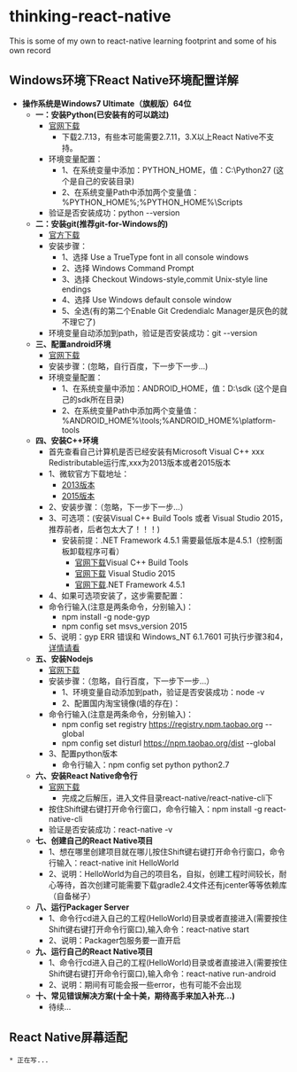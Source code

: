 # thinking-react-native
This is some of my own to react-native learning footprint and some of his own record

##  Windows环境下React Native环境配置详解
* **操作系统是Windows7 Ultimate（旗舰版）64位**
    * **一：安装Python(已安装有的可以跳过)**
        * [官网下载](https://www.python.org/downloads/)
            * 下载2.7.13，有些本可能需要2.7.11，3.X以上React Native不支持。
        * 环境变量配置：
            * 1、在系统变量中添加：PYTHON_HOME，值：C:\Python27 (这个是自己的安装目录)
            * 2、在系统变量Path中添加两个变量值：%PYTHON_HOME%;%PYTHON_HOME%\Scripts
        * 验证是否安装成功：python --version
    * **二：安装git(推荐git-for-Windows的)**
        * [官方下载](https://git-for-windows.github.io/)
        * 安装步骤：
            * 1、选择 Use a TrueType font in all console windows
            * 2、选择 Windows Command Prompt
            * 3、选择 Checkout Windows-style,commit Unix-style line endings
            * 4、选择 Use Windows default console window
            * 5、全选(有的第二个Enable Git Credendialc Manager是灰色的就不理它了)
        * 环境变量自动添加到path，验证是否安装成功：git --version
    * **三、配置android环境**
        * [官网下载](http://developer.android.com/sdk/index.html)
        * 安装步骤：(忽略，自行百度，下一步下一步...)
        * 环境变量配置：
            * 1、在系统变量中添加：ANDROID_HOME，值：D:\sdk (这个是自己的sdk所在目录)
            * 2、在系统变量Path中添加两个变量值：%ANDROID_HOME%\tools;%ANDROID_HOME%\platform-tools
    * **四、安装C++环境**
        * 首先查看自己计算机是否已经安装有Microsoft Visual C++ xxx Redistributable运行库,xxx为2013版本或者2015版本
        * 1、微软官方下载地址：
            * [2013版本](http://www.microsoft.com/zh-CN/download/details.aspx?id=40784)
            * [2015版本](https://www.microsoft.com/en-us/download/details.aspx?id=48145)
        * 2、安装步骤：（忽略，下一步下一步...）
        * 3、可选项：(安装Visual C++ Build Tools 或者 Visual Studio 2015，推荐前者，后者包太大了！！！)
            * 安装前提：.NET Framework 4.5.1 需要最低版本是4.5.1（控制面板卸载程序可看）
                * [官网下载](http://landinghub.visualstudio.com/visual-cpp-build-tools)Visual C++ Build Tools
                * [官网下载](https://www.visualstudio.com/products/visual-studio-community-vs) Visual Studio 2015
                * [官网下载](https://www.microsoft.com/en-us/download/details.aspx?id=40773).NET Framework 4.5.1
        * 4、如果可选项安装了，这步需要配置：
        * 命令行输入(注意是两条命令，分别输入)：
            * npm install -g node-gyp
            * npm config set msvs_version 2015
        * 5、说明：gyp ERR 错误和 Windows_NT 6.1.7601 可执行步骤3和4，[详情请看](https://github.com/nodejs/node-gyp#installation)
    * **五、安装Nodejs**
        * [官网下载](http://nodejs.cn/download/)
        * 安装步骤：（忽略，自行百度，下一步下一步...）
            * 1、环境变量自动添加到path，验证是否安装成功：node -v
            * 2、配置国内淘宝镜像(墙的存在)：
        * 命令行输入(注意是两条命令，分别输入)：
             * npm config set registry https://registry.npm.taobao.org --global
             * npm config set disturl https://npm.taobao.org/dist --global
        * 3、配置python版本
            * 命令行输入：npm config set python python2.7
    * **六、安装React Native命令行**
        * [官网下载](https://github.com/facebook/react-native)
            * 完成之后解压，进入文件目录react-native/react-native-cli下
        * 按住Shift键右键打开命令行窗口，命令行输入：npm install -g react-native-cli
        * 验证是否安装成功：react-native -v
    * **七、创建自己的React Native项目**
        * 1、想在哪里创建项目就在哪儿按住Shift键右键打开命令行窗口，命令行输入：react-native init HelloWorld
        * 2、说明：HelloWorld为自己的项目名，自拟，创建工程时间较长，耐心等待，首次创建可能需要下载gradle2.4文件还有jcenter等等依赖库（自备梯子）
    * **八、运行Packager Server**
        * 1、命令行cd进入自己的工程(HelloWorld)目录或者直接进入(需要按住Shift键右键打开命令行窗口),输入命令：react-native start
        * 2、说明：Packager包服务要一直开启
    * **九、运行自己的React Native项目**
        * 1、命令行cd进入自己的工程(HelloWorld)目录或者直接进入(需要按住Shift键右键打开命令行窗口),输入命令：react-native run-android
        * 2、说明：期间有可能会报一些error，也有可能不会出现
    * **十、常见错误解决方案(十全十美，期待高手来加入补充...)**
        * 待续...


## React Native屏幕适配
    * 正在写...